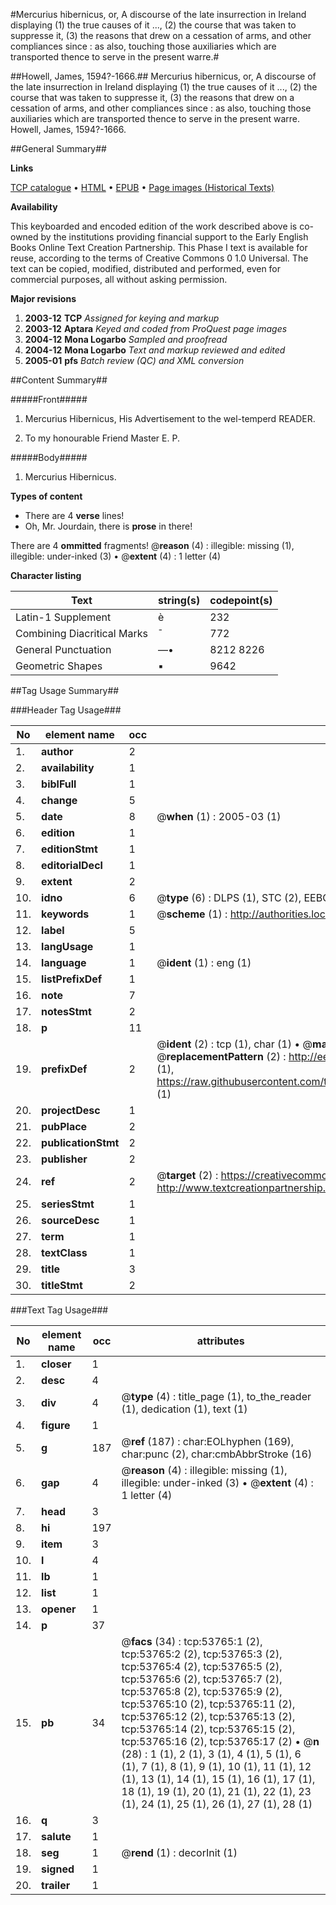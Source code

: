 #Mercurius hibernicus, or, A discourse of the late insurrection in Ireland displaying (1) the true causes of it ..., (2) the course that was taken to suppresse it, (3) the reasons that drew on a cessation of arms, and other compliances since : as also, touching those auxiliaries which are transported thence to serve in the present warre.#

##Howell, James, 1594?-1666.##
Mercurius hibernicus, or, A discourse of the late insurrection in Ireland displaying (1) the true causes of it ..., (2) the course that was taken to suppresse it, (3) the reasons that drew on a cessation of arms, and other compliances since : as also, touching those auxiliaries which are transported thence to serve in the present warre.
Howell, James, 1594?-1666.

##General Summary##

**Links**

[TCP catalogue](http://www.ota.ox.ac.uk/tcp/)  • 
[HTML](http://tei.it.ox.ac.uk/tcp/Texts-HTML/free/A44/A44735.html)  • 
[EPUB](http://tei.it.ox.ac.uk/tcp/Texts-EPUB/free/A44/A44735.epub) • 
[Page images (Historical Texts)](https://data.historicaltexts.jisc.ac.uk/view?pubId=eebo-12086924e&pageId=eebo-12086924e-53765-1)

**Availability**

This keyboarded and encoded edition of the
	       work described above is co-owned by the institutions
	       providing financial support to the Early English Books
	       Online Text Creation Partnership. This Phase I text is
	       available for reuse, according to the terms of Creative
	       Commons 0 1.0 Universal. The text can be copied,
	       modified, distributed and performed, even for
	       commercial purposes, all without asking permission.

**Major revisions**

1. __2003-12__ __TCP__ *Assigned for keying and markup*
1. __2003-12__ __Aptara__ *Keyed and coded from ProQuest page images*
1. __2004-12__ __Mona Logarbo__ *Sampled and proofread*
1. __2004-12__ __Mona Logarbo__ *Text and markup reviewed and edited*
1. __2005-01__ __pfs__ *Batch review (QC) and XML conversion*

##Content Summary##

#####Front#####

1. Mercurius Hibernicus,
His Advertisement to the wel-temperd
READER.

1. To my honourable Friend
Master E. P.

#####Body#####

1. Mercurius Hibernicus.

**Types of content**

  * There are 4 **verse** lines!
  * Oh, Mr. Jourdain, there is **prose** in there!

There are 4 **ommitted** fragments! 
 @__reason__ (4) : illegible: missing (1), illegible: under-inked (3)  •  @__extent__ (4) : 1 letter (4)

**Character listing**


|Text|string(s)|codepoint(s)|
|---|---|---|
|Latin-1 Supplement|è|232|
|Combining             Diacritical Marks|̄|772|
|General Punctuation|—•|8212 8226|
|Geometric Shapes|▪|9642|

##Tag Usage Summary##

###Header Tag Usage###

|No|element name|occ|attributes|
|---|---|---|---|
|1.|__author__|2||
|2.|__availability__|1||
|3.|__biblFull__|1||
|4.|__change__|5||
|5.|__date__|8| @__when__ (1) : 2005-03 (1)|
|6.|__edition__|1||
|7.|__editionStmt__|1||
|8.|__editorialDecl__|1||
|9.|__extent__|2||
|10.|__idno__|6| @__type__ (6) : DLPS (1), STC (2), EEBO-CITATION (1), OCLC (1), VID (1)|
|11.|__keywords__|1| @__scheme__ (1) : http://authorities.loc.gov/ (1)|
|12.|__label__|5||
|13.|__langUsage__|1||
|14.|__language__|1| @__ident__ (1) : eng (1)|
|15.|__listPrefixDef__|1||
|16.|__note__|7||
|17.|__notesStmt__|2||
|18.|__p__|11||
|19.|__prefixDef__|2| @__ident__ (2) : tcp (1), char (1)  •  @__matchPattern__ (2) : ([0-9\-]+):([0-9IVX]+) (1), (.+) (1)  •  @__replacementPattern__ (2) : http://eebo.chadwyck.com/downloadtiff?vid=$1&page=$2 (1), https://raw.githubusercontent.com/textcreationpartnership/Texts/master/tcpchars.xml#$1 (1)|
|20.|__projectDesc__|1||
|21.|__pubPlace__|2||
|22.|__publicationStmt__|2||
|23.|__publisher__|2||
|24.|__ref__|2| @__target__ (2) : https://creativecommons.org/publicdomain/zero/1.0/ (1), http://www.textcreationpartnership.org/docs/. (1)|
|25.|__seriesStmt__|1||
|26.|__sourceDesc__|1||
|27.|__term__|1||
|28.|__textClass__|1||
|29.|__title__|3||
|30.|__titleStmt__|2||


###Text Tag Usage###

|No|element name|occ|attributes|
|---|---|---|---|
|1.|__closer__|1||
|2.|__desc__|4||
|3.|__div__|4| @__type__ (4) : title_page (1), to_the_reader (1), dedication (1), text (1)|
|4.|__figure__|1||
|5.|__g__|187| @__ref__ (187) : char:EOLhyphen (169), char:punc (2), char:cmbAbbrStroke (16)|
|6.|__gap__|4| @__reason__ (4) : illegible: missing (1), illegible: under-inked (3)  •  @__extent__ (4) : 1 letter (4)|
|7.|__head__|3||
|8.|__hi__|197||
|9.|__item__|3||
|10.|__l__|4||
|11.|__lb__|1||
|12.|__list__|1||
|13.|__opener__|1||
|14.|__p__|37||
|15.|__pb__|34| @__facs__ (34) : tcp:53765:1 (2), tcp:53765:2 (2), tcp:53765:3 (2), tcp:53765:4 (2), tcp:53765:5 (2), tcp:53765:6 (2), tcp:53765:7 (2), tcp:53765:8 (2), tcp:53765:9 (2), tcp:53765:10 (2), tcp:53765:11 (2), tcp:53765:12 (2), tcp:53765:13 (2), tcp:53765:14 (2), tcp:53765:15 (2), tcp:53765:16 (2), tcp:53765:17 (2)  •  @__n__ (28) : 1 (1), 2 (1), 3 (1), 4 (1), 5 (1), 6 (1), 7 (1), 8 (1), 9 (1), 10 (1), 11 (1), 12 (1), 13 (1), 14 (1), 15 (1), 16 (1), 17 (1), 18 (1), 19 (1), 20 (1), 21 (1), 22 (1), 23 (1), 24 (1), 25 (1), 26 (1), 27 (1), 28 (1)|
|16.|__q__|3||
|17.|__salute__|1||
|18.|__seg__|1| @__rend__ (1) : decorInit (1)|
|19.|__signed__|1||
|20.|__trailer__|1||

